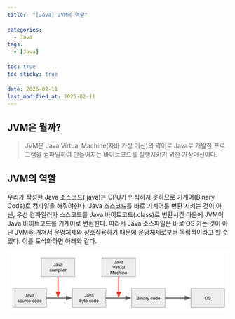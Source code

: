 ```yaml
---
title:  "[Java] JVM의 역할" 

categories:
  - Java
tags:
  - [Java]

toc: true
toc_sticky: true

date: 2025-02-11
last_modified_at: 2025-02-11
---
```



## JVM은 뭘까?

> JVM은 Java Virtual Machine(자바 가상 머신)의 약어로 Java로 개발한 프로그램을 컴파일하여 만들어지는 바이트코드를 실행시키기 위한 가상머신이다.

## JVM의 역할

우리가 작성한 Java 소스코드(.java)는 CPU가 인식하지 못하므로 기계어(Binary Code)로 컴파일을 해줘야한다.
Java 소스코드를 바로 기계어를 변환 시키는 것이 아닌, 우선 컴파일러가 소스코드를 Java 바이트코드(.class)로 변환시킨 다음에 JVM이 Java 바이트코드를 기계어로 변환한다.
따라서 Java 소스파일은 바로 OS 가는 것이 아닌 JVM을 거쳐서 운영체제와 상호작용하기 때문에 운영체제로부터 독립적이라고 할 수 있다.
이를 도식화하면 아래와 같다.

![JVM 동작 과정](./2025-02-11-1.png)
